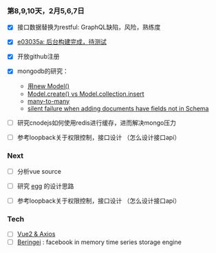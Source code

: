 ### 第8,9,10天，2月5,6,7日
- [x] 接口数据替换为restful: GraphQL缺陷，风险，熟练度
- [x] [e03035a: 后台构建完成，待测试](/e03035a7042fe4dbc31211dce4cf3f8a0098ec39)
- [x] 开放github注册
- [x] mongodb的研究：
    - [用new Model()](http://stackoverflow.com/questions/9305987/nodejs-mongoose-which-approach-is-preferable-to-create-a-document) 
    - [Model.create() vs Model.collection.insert](http://stackoverflow.com/questions/16726330/mongoose-mongodb-batch-insert/24848148#24848148)
    - [many-to-many](http://zhyq0826.iteye.com/blog/1850867)
    - [silent failure when adding documents have fields not in Schema](http://stackoverflow.com/questions/16509828/how-does-mongoose-handle-adding-documents-that-have-fields-that-are-not-pa)
- [ ] 研究cnodejs如何使用redis进行缓存，进而解决mongo压力
- [ ] 参考loopback关于权限控制，接口设计 （怎么设计接口api）


### Next
- [ ] 分析vue source
- [ ] 研究 [egg](https://eggjs.org/) 的设计思路
- [ ] 参考loopback关于权限控制，接口设计 （怎么设计接口api）


### Tech
- [ ] [Vue2 & Axios](https://gold.xitu.io/entry/5894015b128fe10058d15d7e)
- [ ] [Beringei](https://github.com/facebookincubator/beringei/blob/master/README.md) : facebook in memory time series storage engine